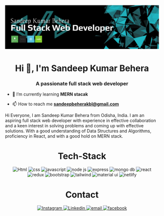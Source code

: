 <h1>
      <img src="20220126_061013.jpg" />
</h1>

<h1 align="center">Hi 👋, I'm Sandeep Kumar Behera</h1>
<h3 align="center">A passionate full stack web developer</h3>

- 🌱 I’m currently learning **MERN stacak**

- 📫 How to reach me **sandeepbeherakbl@gmail.com**

<p>Hi Everyone, I am Sandeep Kumar Behera from Odisha, India. I am an aspiring full stack web developer with experience in effective collaboration and a keen interest in solving problems and coming up with effective solutions. With a good understanding of Data Structures and Algorithms, proficiency in React, and with a good hold on MERN stack.</p>

<h1 align="center" >Tech-Stack</h1>
<p align="center">
      <img alt="Html" src="https://img.shields.io/badge/HTML5-E34F26?style=for-the-badge&logo=html5&logoColor=white"
      />
      <img alt="css" src="https://img.shields.io/badge/CSS3-1572B6?style=for-the-badge&logo=css3&logoColor=white" />
      <img alt="javascript" src="https://img.shields.io/badge/JavaScript-F7DF1E?style=for-the-badge&logo=javascript&logoColor=black" />
      <img alt="node js" src="https://img.shields.io/badge/Node.js-43853D?style=for-the-badge&logo=node.js&logoColor=white" />
      <img alt="express" src="https://img.shields.io/badge/Express.js-404D59?style=for-the-badge" />
      <img alt="mongo db" src="https://img.shields.io/badge/MongoDB-4EA94B?style=for-the-badge&logo=mongodb&logoColor=white" />
      <img alt="react" src="https://img.shields.io/badge/React-20232A?style=for-the-badge&logo=react&logoColor=61DAFB" />
      <img alt="redux" src="https://img.shields.io/badge/Redux-593D88?style=for-the-badge&logo=redux&logoColor=white" />
      <img alt="bootstrap" src="https://img.shields.io/badge/Bootstrap-563D7C?style=for-the-badge&logo=bootstrap&logoColor=white" />
      <img alt="tailwind" src="https://img.shields.io/badge/Tailwind_CSS-38B2AC?style=for-the-badge&logo=tailwind-css&logoColor=white" />
      <img alt="material ui" src="https://img.shields.io/badge/Material--UI-0081CB?style=for-the-badge&logo=material-ui&logoColor=white" />
      <img alt="netlify" src="https://img.shields.io/badge/Netlify-00C7B7?style=for-the-badge&logo=netlify&logoColor=white" />
</p>

</hr>

<h1 align="center" >Contact</h1>
<p align="center">
    <a href="https://www.instagram.com/_blue.beast_/">
  <img
    alt="Instagram"
    src="https://img.shields.io/badge/Instagram-E4405F?style=for-the-badge&logo=instagram&logoColor=white"
  />
</a>
<a href="https://www.linkedin.com/in/sandeep-kumar-behera-24051999/">
  <img
    alt="Linkedin"
    src="https://img.shields.io/badge/LinkedIn-0077B5?style=for-the-badge&logo=linkedin&logoColor=white"
  />
<a href="sandeepbeherakbl@gmail.com">
  <img
    alt="email"
    src="https://img.shields.io/badge/Gmail-D14836?style=for-the-badge&logo=gmail&logoColor=white"
  />
<a href="https://www.facebook.com/sandeepkumar.behera.142/">
  <img
    alt="facebook"
    src="https://img.shields.io/badge/Facebook-1877F2?style=for-the-badge&logo=facebook&logoColor=white"
  />
</p>

